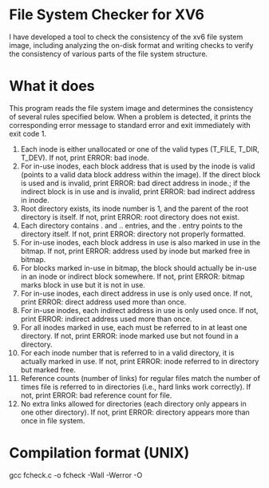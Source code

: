 # File System Checker for XV6

I have developed a tool to check the consistency of the xv6 file system image, 
including analyzing the on-disk format and writing checks to verify the consistency 
of various parts of the file system structure.  

# What it does

This program reads the file system image and determines the consistency of 
several rules specified below. When a problem is detected, it prints the 
corresponding error message to standard error and exit immediately with exit code 1.  

1. Each inode is either unallocated or one of the valid types (T_FILE, T_DIR, T_DEV). 
If not, print ERROR: bad inode.  
2. For in-use inodes, each block address that is used by the inode is valid (points to 
a valid data block address within the image). If the direct block is used and is 
invalid, print ERROR: bad direct address in inode.; if the indirect block is in 
use and is invalid, print ERROR: bad indirect address in inode.  
3. Root directory exists, its inode number is 1, and the parent of the root directory is 
itself. If not, print ERROR: root directory does not exist.  
4. Each directory contains . and .. entries, and the . entry points to the directory 
itself. If not, print ERROR: directory not properly formatted.  
5. For in-use inodes, each block address in use is also marked in use in the bitmap. 
If not, print ERROR: address used by inode but marked free in bitmap.  
6. For blocks marked in-use in bitmap, the block should actually be in-use in an 
inode or indirect block somewhere. If not, print ERROR: bitmap marks block 
in use but it is not in use.  
7. For in-use inodes, each direct address in use is only used once. If not, 
print ERROR: direct address used more than once.  
8. For in-use inodes, each indirect address in use is only used once. If not, 
print ERROR: indirect address used more than once.  
9. For all inodes marked in use, each must be referred to in at least one directory. If 
not, print ERROR: inode marked use but not found in a directory.  
10. For each inode number that is referred to in a valid directory, it is actually marked 
in use. If not, print ERROR: inode referred to in directory but marked 
free.  
11. Reference counts (number of links) for regular files match the number of times 
file is referred to in directories (i.e., hard links work correctly). If not, print ERROR: 
bad reference count for file.  
12. No extra links allowed for directories (each directory only appears in one other 
directory). If not, print ERROR: directory appears more than once in file 
system.  

# Compilation format (UNIX)

gcc fcheck.c -o fcheck -Wall -Werror -O
